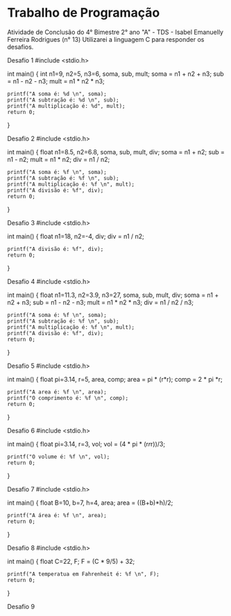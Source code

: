 # Trabalho de Programação
Atividade de Conclusão do 4° Bimestre
2° ano "A" - TDS - Isabel Emanuelly Ferreira Rodrigues (n° 13)
Utilizarei a linguagem C para responder os desafios.

Desafio 1
 #include <stdio.h>

int main() {
    int n1=9, n2=5, n3=6, soma, sub, mult;
    soma = n1 + n2 + n3;
    sub = n1 - n2 - n3;
    mult = n1 * n2 * n3;
    
    printf("A soma é: %d \n", soma);
    printf("A subtração é: %d \n", sub);
    printf("A multiplicação é: %d", mult);
    return 0;
}

Desafio 2
 #include <stdio.h>

int main() {
    float n1=8.5, n2=6.8, soma, sub, mult, div;
    soma = n1 + n2;
    sub = n1 - n2;
    mult = n1 * n2;
    div = n1 / n2;
    
    printf("A soma é: %f \n", soma);
    printf("A subtração é: %f \n", sub);
    printf("A multiplicação é: %f \n", mult);
    printf("A divisão é: %f", div);
    return 0;
}

Desafio 3
#include <stdio.h>

int main() {
    float n1=18, n2=-4, div;
    div = n1 / n2;

    printf("A divisão é: %f", div);
    return 0;
}

Desafio 4
 #include <stdio.h>

int main() {
    float n1=11.3, n2=3.9, n3=27, soma, sub, mult, div;
    soma = n1 + n2 + n3;
    sub = n1 - n2 - n3;
    mult = n1 * n2 * n3;
    div = n1 / n2 / n3;
    
    printf("A soma é: %f \n", soma);
    printf("A subtração é: %f \n", sub);
    printf("A multiplicação é: %f \n", mult);
    printf("A divisão é: %f", div);
    return 0;
}

Desafio 5
 #include <stdio.h>

int main() {
    float pi=3.14, r=5, area, comp;
    area = pi * (r*r);
    comp = 2 * pi *r;
    
    printf("A area é: %f \n", area);
    printf("O comprimento é: %f \n", comp);
    return 0;
}

Desafio 6
 #include <stdio.h>

int main() {
    float pi=3.14, r=3, vol;
    vol = (4 * pi * (r*r*r))/3;
    
    printf("O volume é: %f \n", vol);
    return 0;
}

Desafio 7
 #include <stdio.h>

int main() {
    float B=10, b=7, h=4, area;
    area = ((B+b)*h)/2;
    
    printf("A área é: %f \n", area);
    return 0;
}

Desafio 8
 #include <stdio.h>

int main() {
    float C=22, F;
    F = (C * 9/5) + 32;
    
    printf("A temperatua em Fahrenheit é: %f \n", F);
    return 0;
}

Desafio 9
